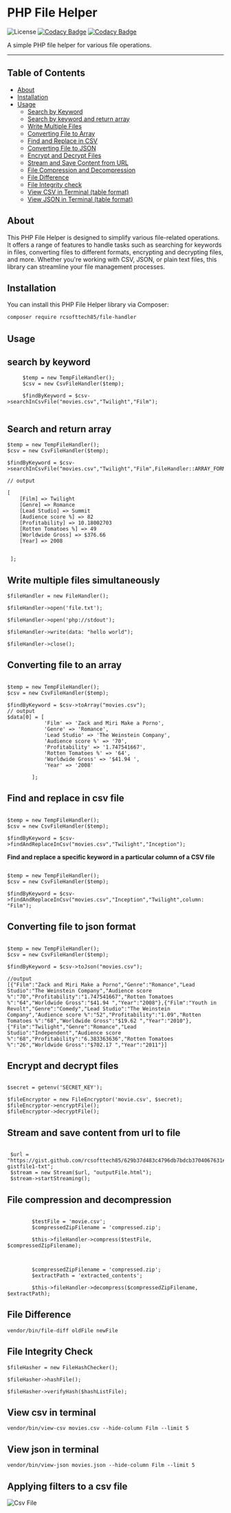 # PHP File Helper

![License](https://img.shields.io/badge/License-MIT-green.svg)
[![Codacy Badge](https://app.codacy.com/project/badge/Grade/c6450a9c0f99488e93b34911f1adfb2e)](https://app.codacy.com/gh/rcsofttech85/php-file-helper/dashboard?utm_source=gh&utm_medium=referral&utm_content=&utm_campaign=Badge_grade)
[![Codacy Badge](https://app.codacy.com/project/badge/Coverage/c6450a9c0f99488e93b34911f1adfb2e)](https://app.codacy.com/gh/rcsofttech85/php-file-helper/dashboard?utm_source=gh&utm_medium=referral&utm_content=&utm_campaign=Badge_coverage)

A simple PHP file helper for various file operations.

---

## Table of Contents

*   [About](#about)
*   [Installation](#installation)
*   [Usage](#usage)
    *   [Search by Keyword](#search-by-keyword)
    *   [Search by keyword and return array](#search-and-return-array)
    *   [Write Multiple Files](#write-multiple-files-simultaneously)
    *   [Converting File to Array](#converting-file-to-an-array)
    *   [Find and Replace in CSV](#find-and-replace-in-csv-file)
    *   [Converting File to JSON](#converting-file-to-json-format)
    *   [Encrypt and Decrypt Files](#encrypt-and-decrypt-files)
    *   [Stream and Save Content from URL](#stream-and-save-content-from-url-to-file)
    *   [File Compression and Decompression](#file-compression-and-decompression)
    *   [File Difference](#file-difference)
    *   [File Integrity check](#file-integrity-check)
    *   [View CSV in Terminal (table format)](#view-csv-in-terminal)
    *   [View JSON in Terminal (table format)](#view-json-in-terminal)

## About

This PHP File Helper is designed to simplify various file-related operations. It offers a range of features to handle
tasks such as searching for keywords in files, converting files to different formats, encrypting and decrypting files,
and more. Whether you're working with CSV, JSON, or plain text files, this library can streamline your file management
processes.

## Installation

You can install this PHP File Helper library via Composer:

```bash
composer require rcsofttech85/file-handler

```

## Usage

## search by keyword

```
     $temp = new TempFileHandler();
     $csv = new CsvFileHandler($temp);

     $findByKeyword = $csv->searchInCsvFile("movies.csv","Twilight","Film");


```

## Search and return array

```
$temp = new TempFileHandler();
$csv = new CsvFileHandler($temp);

$findByKeyword = $csv->searchInCsvFile("movies.csv","Twilight","Film",FileHandler::ARRAY_FORMAT);

// output

[
    [Film] => Twilight
    [Genre] => Romance
    [Lead Studio] => Summit
    [Audience score %] => 82
    [Profitability] => 10.18002703
    [Rotten Tomatoes %] => 49
    [Worldwide Gross] => $376.66 
    [Year] => 2008


 ];
```

## Write multiple files simultaneously

```
$fileHandler = new FileHandler();

$fileHandler->open('file.txt');

$fileHandler->open('php://stdout');

$fileHandler->write(data: "hello world");

$fileHandler->close();

```

## Converting file to an array

```

$temp = new TempFileHandler();
$csv = new CsvFileHandler($temp);

$findByKeyword = $csv->toArray("movies.csv");
// output
$data[0] = [
            'Film' => 'Zack and Miri Make a Porno',
            'Genre' => 'Romance',
            'Lead Studio' => 'The Weinstein Company',
            'Audience score %' => '70',
            'Profitability' => '1.747541667',
            'Rotten Tomatoes %' => '64',
            'Worldwide Gross' => '$41.94 ',
            'Year' => '2008'

        ];

```

## Find and replace in csv file

```

$temp = new TempFileHandler();
$csv = new CsvFileHandler($temp);

$findByKeyword = $csv->findAndReplaceInCsv("movies.csv","Twilight","Inception");

```

**Find and replace a specific keyword in a particular column of a CSV file**

```

$temp = new TempFileHandler();
$csv = new CsvFileHandler($temp);

$findByKeyword = $csv->findAndReplaceInCsv("movies.csv","Inception","Twilight",column: "Film");

```

## Converting file to json format

```

$temp = new TempFileHandler();
$csv = new CsvFileHandler($temp);

$findByKeyword = $csv->toJson("movies.csv");

//output
[{"Film":"Zack and Miri Make a Porno","Genre":"Romance","Lead Studio":"The Weinstein Company","Audience score %":"70","Profitability":"1.747541667","Rotten Tomatoes %":"64","Worldwide Gross":"$41.94 ","Year":"2008"},{"Film":"Youth in Revolt","Genre":"Comedy","Lead Studio":"The Weinstein Company","Audience score %":"52","Profitability":"1.09","Rotten Tomatoes %":"68","Worldwide Gross":"$19.62 ","Year":"2010"},{"Film":"Twilight","Genre":"Romance","Lead Studio":"Independent","Audience score %":"68","Profitability":"6.383363636","Rotten Tomatoes %":"26","Worldwide Gross":"$702.17 ","Year":"2011"}]

```

## Encrypt and decrypt files

```

$secret = getenv('SECRET_KEY');

$fileEncryptor = new FileEncryptor('movie.csv', $secret);
$fileEncryptor->encryptFile();
$fileEncryptor->decryptFile();

```

## Stream and save content from url to file

```

 $url = "https://gist.github.com/rcsofttech85/629b37d483c4796db7bdcb3704067631#file-gistfile1-txt";
 $stream = new Stream($url, "outputFile.html");
 $stream->startStreaming();

```

## File compression and decompression

```

        $testFile = 'movie.csv';
        $compressedZipFilename = 'compressed.zip';

        $this->fileHandler->compress($testFile, $compressedZipFilename);



        $compressedZipFilename = 'compressed.zip';
        $extractPath = 'extracted_contents';

        $this->fileHandler->decompress($compressedZipFilename, $extractPath);

```

## File Difference

```
vendor/bin/file-diff oldFile newFile

```

## File Integrity Check

```
$fileHasher = new FileHashChecker();

$fileHasher->hashFile(); 

$fileHasher->verifyHash($hashListFile);

```

## View csv in terminal

```
vendor/bin/view-csv movies.csv --hide-column Film --limit 5

```

## View json in terminal

```
vendor/bin/view-json movies.json --hide-column Film --limit 5

```

## Applying filters to a csv file

![Csv File](images/csv-view.jpeg)





